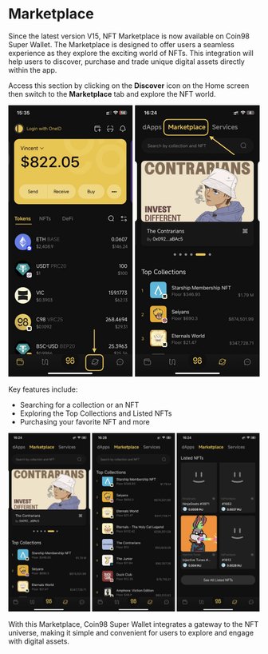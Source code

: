 # Marketplace

Since the latest version V15, NFT Marketplace is now available on Coin98 Super Wallet. The Marketplace is designed to offer users a seamless experience as they explore the exciting world of NFTs. This integration will help users to discover, purchase and trade unique digital assets directly within the app.

Access this section by clicking on the **Discover** icon on the Home screen then switch to the **Marketplace** tab and explore the NFT world.

![](<../../../../.gitbook/assets/0 (6).png>)

Key features include:

* Searching for a collection or an NFT
* Exploring the Top Collections and Listed NFTs
* Purchasing your favorite NFT and more

![](<../../../../.gitbook/assets/1 (5).png>)

With this Marketplace, Coin98 Super Wallet integrates a gateway to the NFT universe, making it simple and convenient for users to explore and engage with digital assets.
